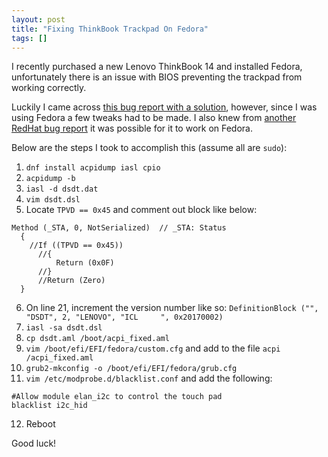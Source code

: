 ```yaml
---
layout: post
title: "Fixing ThinkBook Trackpad On Fedora"
tags: []
---
```


I recently purchased a new Lenovo ThinkBook 14 and installed Fedora, unfortunately there is an issue with BIOS preventing the trackpad from working correctly.

Luckily I came across [this bug report with a solution](https://bugs.launchpad.net/ubuntu/+source/linux/+bug/1861610/comments/66), however, since I was using Fedora a few tweaks had to be made.  I also knew from [another RedHat bug report](https://bugzilla.redhat.com/show_bug.cgi?id=1842039) it was possible for it to work on Fedora.

Below are the steps I took to accomplish this (assume all are `sudo`):

1. `dnf install acpidump iasl cpio`
2. `acpidump -b`
3. `iasl -d dsdt.dat`
4. `vim dsdt.dsl`
5. Locate `TPVD == 0x45` and comment out block like below:

```
Method (_STA, 0, NotSerialized)  // _STA: Status
  {
    //If ((TPVD == 0x45))
      //{
          Return (0x0F)
      //}
      //Return (Zero)
  }
```

6. On line 21, increment the version number like so: `DefinitionBlock ("", "DSDT", 2, "LENOVO", "ICL     ", 0x20170002)`
7. `iasl -sa dsdt.dsl`
8. `cp dsdt.aml /boot/acpi_fixed.aml`
9. `vim /boot/efi/EFI/fedora/custom.cfg` and add to the file `acpi /acpi_fixed.aml`
10. `grub2-mkconfig -o /boot/efi/EFI/fedora/grub.cfg`
11. `vim /etc/modprobe.d/blacklist.conf` and add the following:

```
#Allow module elan_i2c to control the touch pad
blacklist i2c_hid
```

12. Reboot

Good luck!